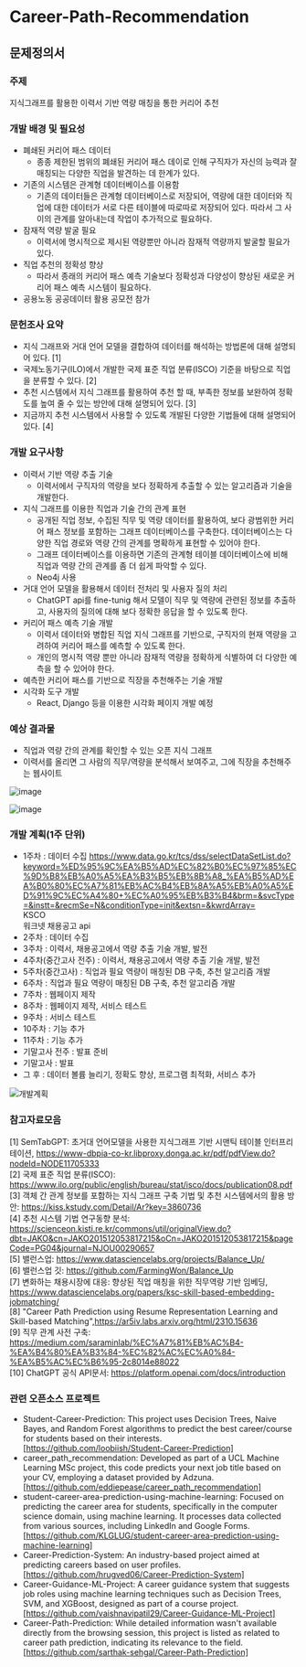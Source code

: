 # Career-Path-Recommendation

## 문제정의서  

### 주제  
지식그래프를 활용한 이력서 기반 역량 매칭을 통한 커리어 추천

### 개발 배경 및 필요성  
+ 폐쇄된 커리어 패스 데이터
  - 종종 제한된 범위의 폐쇄된 커리어 패스 데이로 인해 구직자가 자신의 능력과 잘 매칭되는 다양한 직업을 발견하는 데 한계가 있다.
+ 기존의 시스템은 관계형 데이터베이스를 이용함
  - 기존의 데이터들은 관계형 데이터베이스로 저장되어, 역량에 대한 데이터와 직업에 대한 데이터가 서로 다른 테이블에 따로따로 저장되어 있다. 따라서 그 사이의 관계를 알아내는데 작업이 추가적으로 필요하다.
+ 잠재적 역량 발굴 필요
  - 이력서에 명시적으로 제시된 역량뿐만 아니라 잠재적 역량까지 발굴할 필요가 있다.
+ 직업 추천의 정확성 향상
  - 따라서 종래의 커리어 패스 예측 기술보다 정확성과 다양성이 향상된 새로운 커리어 패스 예측 시스템이 필요하다.
+ 공용노동 공공데이터 활용 공모전 참가

 
### 문헌조사 요약
+ 지식 그래프와 거대 언어 모델을 결합하여 데이터를 해석하는 방법론에 대해 설명되어 있다. [1]  
+ 국제노동기구(ILO)에서 개발한 국제 표준 직업 분류(ISCO) 기준을 바탕으로 직업을 분류할 수 있다. [2]  
+ 추천 시스템에서 지식 그래프를 활용하여 추천 할 때, 부족한 정보를 보완하여 정확도를 높여 줄 수 있는 방안에 대해 설명되어 있다. [3]  
+ 지금까지 추천 시스템에서 사용할 수 있도록 개발된 다양한 기법들에 대해 설명되어 있다. [4]  
  
### 개발 요구사항
+ 이력서 기반 역량 추출 기술
  - 이력서에서 구직자의 역량을 보다 정확하게 추출할 수 있는 알고리즘과 기술을 개발한다. 
+ 지식 그래프를 이용한 직업과 기술 간의 관계 표현
  - 공개된 직업 정보, 수집된 직무 및 역량 데이터를 활용하여, 보다 광범위한 커리어 패스 정보를 포함하는 그래프 데이터베이스를 구축한다. 데이터베이스는 다양한 직업 경로와 역량 간의 관계를 명확하게 표현할 수 있어야 한다.
  - 그래프 데이터베이스를 이용하면 기존의 관계형 테이블 데이터베이스에 비해 직업과 역량 간의 관계를 좀 더 쉽게 파악할 수 있다.
  - Neo4j 사용
+ 거대 언어 모델을 활용해서 데이터 전처리 및 사용자 질의 처리
  - ChatGPT api를 fine-tunig 해서 모델이 직무 및 역량에 관련된 정보를 추출하고, 사용자의 질의에 대해 보다 정확한 응답을 할 수 있도록 한다.
+ 커리어 패스 예측 기술 개발
  - 이력서 데이터와 병합된 직업 지식 그래프를 기반으로, 구직자의 현재 역량을 고려하여 커리어 패스를 예측할 수 있도록 한다.
  - 개인의 명시적 역량 뿐만 아니라 잠재적 역량을 정확하게 식별하여 더 다양한 예측을 할 수 있어야 한다.
+	예측한 커리어 패스를 기반으로 직장을 추천해주는 기술 개발
+ 시각화 도구 개발
  - React, Django 등을 이용한 시각화 페이지 개발 예정
 
 
### 예상 결과물
+ 직업과 역량 간의 관계를 확인할 수 있는 오픈 지식 그래프
+ 이력서를 올리면 그 사람의 직무/역량을 분석해서 보여주고, 그에 직장을 추천해주는 웹사이트

![image](https://github.com/JeMinMoon/Career-Path-Recommendation/assets/100757595/32c98a6a-0f75-4dfe-a9cb-0d1a932ce4da)

![image](https://github.com/JeMinMoon/Career-Path-Recommendation/assets/100757595/e1b36a9e-127d-4c1c-91fc-144c0e28cbe1)


### 개발 계획(1주 단위)
-	1주차 : 데이터 수집
  https://www.data.go.kr/tcs/dss/selectDataSetList.do?keyword=%ED%95%9C%EA%B5%AD%EC%82%B0%EC%97%85%EC%9D%B8%EB%A0%A5%EA%B3%B5%EB%8B%A8_%EA%B5%AD%EA%B0%80%EC%A7%81%EB%AC%B4%EB%8A%A5%EB%A0%A5%ED%91%9C%EC%A4%80+%EC%A0%95%EB%B3%B4&brm=&svcType=&instt=&recmSe=N&conditionType=init&extsn=&kwrdArray= <br>
 	KSCO <br>
 	워크넷 채용공고 api
-	2주차 : 데이터 수집
-	3주차 : 이력서, 채용공고에서 역량 추출 기술 개발, 발전
-	4주차(중간고사 전주) : 이력서, 채용공고에서 역량 추출 기술 개발, 발전
-	5주차(중간고사) : 직업과 필요 역량이 매칭된 DB 구축,
추천 알고리즘 개발
-	6주차 : 직업과 필요 역량이 매칭된 DB 구축,
추천 알고리즘 개발
-	7주차 : 웹페이지 제작
-	8주차 : 웹페이지 제작,
서비스 테스트
-	9주차 : 서비스 테스트
-	10주차 : 기능 추가
-	11주차 : 기능 추가
-	기말고사 전주 : 발표 준비
-	기말고사 : 발표
-	그 후 : 데이터 볼륨 늘리기, 정확도 향상, 프로그램 최적화, 서비스 추가

![개발계획](https://github.com/JeMinMoon/Career-Path-Recommendation/assets/100738519/6e0eaddd-0298-452f-9dd3-405e6691aab5)



### 참고자료모음
[1] SemTabGPT:  초거대  언어모델을  사용한 지식그래프  기반  시맨틱  테이블  인터프리테이션, https://www-dbpia-co-kr.libproxy.donga.ac.kr/pdf/pdfView.do?nodeId=NODE11705333  
[2] 국제 표준 직업 분류(ISCO): https://www.ilo.org/public/english/bureau/stat/isco/docs/publication08.pdf  
[3] 객체 간 관계 정보를 포함하는 지식 그래프 구축 기법 및 추천 시스템에서의 활용 방안: https://kiss.kstudy.com/Detail/Ar?key=3860736  
[4] 추천 시스템 기법 연구동향 분석: https://scienceon.kisti.re.kr/commons/util/originalView.do?dbt=JAKO&cn=JAKO201512053817215&oCn=JAKO201512053817215&pageCode=PG04&journal=NJOU00290657  
[5] 밸런스업: https://www.datasciencelabs.org/projects/Balance_Up/  
[6] 밸런스업 깃: https://github.com/FarmingWon/Balance_Up   
[7] 변화하는 채용시장에 대응: 향상된 직업 매칭을 위한 직무역량 기반 임베딩, https://www.datasciencelabs.org/papers/ksc-skill-based-embedding-jobmatching/    
[8] "Career Path Prediction using Resume Representation Learning and Skill-based Matching",https://ar5iv.labs.arxiv.org/html/2310.15636  
[9] 직무 관계 사전 구축: https://medium.com/saraminlab/%EC%A7%81%EB%AC%B4-%EA%B4%80%EA%B3%84-%EC%82%AC%EC%A0%84-%EA%B5%AC%EC%B6%95-2c8014e88022  
[10] ChatGPT 공식 API문서: https://platform.openai.com/docs/introduction  
  
### 관련 오픈소스 프로젝트
- Student-Career-Prediction: This project uses Decision Trees, Naive Bayes, and Random Forest algorithms to predict the best career/course for students based on their interests. [https://github.com/loobiish/Student-Career-Prediction]
- career_path_recommendation: Developed as part of a UCL Machine Learning MSc project, this code predicts your next job title based on your CV, employing a dataset provided by Adzuna.​ [https://github.com/eddiepease/career_path_recommendation]
- student-career-area-prediction-using-machine-learning: Focused on predicting the career area for students, specifically in the computer science domain, using machine learning. It processes data collected from various sources, including LinkedIn and Google Forms.​ [https://github.com/KLGLUG/student-career-area-prediction-using-machine-learning]
- Career-Prediction-System: An industry-based project aimed at predicting careers based on user profiles. [https://github.com/hrugved06/Career-Prediction-System]
- Career-Guidance-ML-Project: A career guidance system that suggests job roles using machine learning techniques such as Decision Trees, SVM, and XGBoost, designed as part of a course project​. [https://github.com/vaishnavipatil29/Career-Guidance-ML-Project]
- Career-Path-Prediction: While detailed information wasn't available directly from the browsing session, this project is listed as related to career path prediction, indicating its relevance to the field​. [https://github.com/sarthak-sehgal/Career-Path-Prediction]
